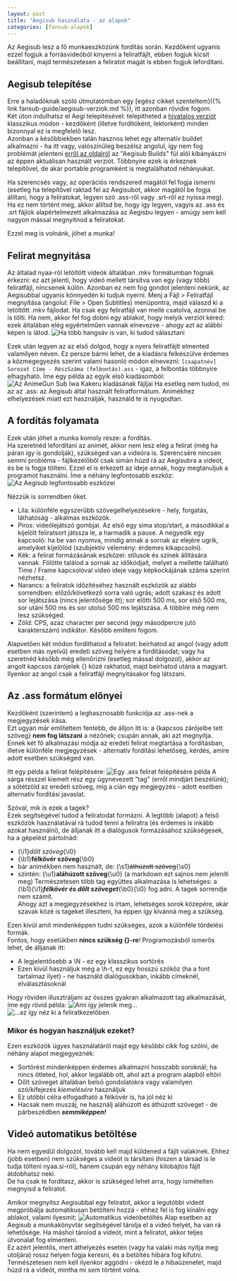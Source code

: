 ```yaml
---
layout: post
title: "Aegisub használata - az alapok"
categories: [fansub-alapok]
---
```

Az Aegisub lesz a fő munkaeszközünk fordítás során. Kezdőként ugyanis ezzel fogjuk a forrásvideóból kinyerni a feliratfájlt, ebben fogjuk kicsit beállítani, majd természetesen a feliratot magát is ebben fogjuk lefordítani.

## Aegisub telepítése
Erre a haladóknak szóló útmutatómban egy [egész cikket szenteltem]({% link fansub-guide/aegisub-verziok.md %}), itt azonban rövidre fogom.  
Két úton indulhatsz el Aegi telepítésével: telepítheted a [hivatalos verziót](https://aegisub.org/) klasszikus módon - kezdőként (illetve fordítóként, lektorként) minden bizonnyal ez is megfelelő lesz.  
Azonban a későbbiekben talán hasznos lehet egy alternatív buildet alkalmazni - ha itt vagy, valószínűleg beszélsz angolul, így nem fog problémát jelenteni [erről az oldalról](https://www.goodjobmedia.com/fansubbing/) az "Aegisub Builds" fül alól
kibányászni az éppen aktuálisan használt verziót. Többnyire ezek is érkeznek telepítővel, de akár portable programként is megtalálhatod néhányukat.

Ha szerencsés vagy, az operációs rendszered magától fel fogja ismerni (esetleg ha telepítővel raktad fel az Aegisubot, akkor magától be fogja állítani, hogy a feliratokat, legyen szó .ass-ről vagy .srt-ről ez nyissa meg).  
Ha ez nem történt meg, akkor állítsd be, hogy így legyen, vagyis az .ass és .srt fájlok alapértelmezett alkalmazása az Aegisbu legyen - amúgy sem kell nagyon mással megnyitnod a feliratokat.

Ezzel meg is volnánk, jöhet a munka!


## Felirat megnyitása

Az általad nyaa-ról letöltött videók általában .mkv formátumban fognak érkezni: ez azt jelenti, hogy videó mellett társítva van egy (vagy több) feliratfájl, nincsenek külön.
Azonban ez nem fog gondot jelenteni nekünk, az Aegisubbal ugyanis könnyedén ki tudjuk nyerni. Menj a Fájl > Feliratfájl megnyítása (angolul: File > Open Subtitles) menüpontra, majd válaszd ki a letöltött .mkv fájlodat.
Ha csak egy feliratfájl van mellé csatolva, azonnal be is tölti. Ha nem, akkor fel fog dobni egy ablakot, hogy melyik verziót kéred: ezek általában elég egyértelműen vannak elnevezve - ahogy azt az alábbi képen is látod.
![Ha több hangsáv is van, ki tudod választani](https://files.catbox.moe/5f09uk.webp)

Ezek után legyen az az első dolgod, hogy a nyers feliratfájlt elmented valamilyen néven. Ez persze bármi lehet, de a kiadásra felkészülve érdemes a közmegegyezés szerint valami hasonló módon elnevezni:
`[csapatnév] Sorozat Címe - RészSzáma (felbontás).ass` - igaz, a felbontás többnyire elhagyható. Íme egy példa az egyik első kiadásomból:
![Az AnimeGun Sub Iwa Kakeru kiadásának fájljai](https://files.catbox.moe/ltvpgb.png)
Ha esetleg nem tudod, mi az az .ass: az Aegisub által használt feliratformátum. Animékhez elhelyezések miatt ezt használják, használd te is nyugodtan.

## A fordítás folyamata

Ezek után jöhet a munka komoly része: a fordítás.  
Ha szeretnéd lefordítani az animét, akkor nem lesz elég a felirat (még ha páran így is gondolják), szükséged van a videóra is.
Szerencsére nincsen semmi probléma - fájlkezelőből csak simán húzd rá az Aegisubra a videót, és be is fogja tölteni. Ezzel el is érkezett az ideje annak, hogy megtanuljuk a programot használni. Íme a néhány legfontosabb eszköz:
![Az Aegisub legfontosabb eszközei](https://files.catbox.moe/end9c3.webp)

Nézzük is sorrendben őket.
- Lila: különféle egyszerűbb szövegelhelyezésekre - hely, forgatás, láthatóság - alkalmas eszközök.
- Piros: videólejátszó gombjai. Az első egy sima stop/start, a másodikkal a kijelölt feliratsort játssza le, a harmadik a pause.
  A negyedik egy kapcsoló: ha be van nyomva, mindig annak a sornak az elejére ugrik, amelyiket kijelölöd (szubjektív vélemény: érdemes kikapcsolni).
- Kék: a felirat formázásának eszközei: stílusok és színek állítására vannak. Fölötte találod a sornak az időkódjait, melyet a mellette található Time / Frame kapcsolóval videó ideje vagy képkockájának száma szerint nézhetsz.
- Narancs: a feliratok időzítéséhez használt eszközök az alábbi sorrendben: előző/következő sorra való ugrás; adott szakasz és adott sor lejátszása (nincs jelentősége itt);
  sor előtti 500 ms, sor első 500 ms, sor utáni 500 ms és sor utolsó 500 ms lejátszása. A többire még nem lesz szükséged.
- Zöld: CPS, azaz character per second (egy másodpercre jutó karakterszám) indikátor. Később említeni fogom.

Alapvetően két módon fordíthatod a feliratot: beírhatod az angol (vagy adott esetben más nyelvű) eredeti szöveg helyére a fordításodat;
vagy ha szeretnéd később még ellenőrizni (esetleg mással dolgozol), akkor az angolt kapcsos zárójelek {} közé rakhatod, majd beírhatod utána a magyart. Ilyenkor az angol csak a feliratfájl megnyitásakor fog látszani.


## Az .ass formátum előnyei

Kezdőként (szerintem) a leghasznosabb funkciója az .ass-nek a megjegyzések írása.  
Ezt ugyan már említettem fentebb, de álljon itt is: a {kapcsos zárójelbe tett szöveg} **nem fog látszani** a nézőnek; csupán annak, aki azt megnyitja.  
Ennek két fő alkalmazási módja az eredeti felirat megtartása a fordításban, illetve különféle megjegyzések - alternatív fordítási lehetőség, kérdés, amire adott esetben szükséged van.

Itt egy példa a felirat felépítésére:
![Egy .ass felirat felépítésére példa](https://files.catbox.moe/b0qtiy.png)
A sárga résszel kiemelt rész egy úgynevezett "tag" (erről mindjárt beszélünk); a sötétzöld az eredeti szöveg, míg a cián egy megjegyzés - adott esetben alternatív fordítási javaslat.

Szóval, mik is ezek a tagek?  
Ezek segítségével tudod a feliratodat formázni. A legtöbb (alapot) a felső eszközök használatával rá tudod tenni a feliratra (és érdemes is inkább azokat használni), de álljanak itt a dialógusok formázásához szükségesek, ha a gépelést pártolnád:
- {\i1}*dőlt szöveg*{\i0}
- {\b1}**félkövér szöveg**{\b0}
- bár animékben nem használt, de: {\s1}~~áthúzott szöveg~~{\s0}
- szintén: {\u1}__aláhúzott szöveg__{\u0} (a markdown ezt sajnos nem jeleníti meg)
Természetesen több tag együttes alkalmazása is lehetséges: a {\b1}{\i1}***félkövér és dőlt szöveget***{\b0}{\i0} fog adni. A tagek sorrendje nem számít.  
Ahogy azt a megjegyzésekhez is írtam, lehetséges sorok közepére, akár szavak közé is tageket illeszteni, ha éppen így kívánná meg a szükség.

Ezen kívül amit mindenképpen tudni szükséges, azok a különféle tördelési formák.  
Fontos, hogy esetükben **nincs szükség {}-re**! Programozásból ismerős lehet, de álljanak itt:
- A legjelentősebb a \N - ez egy klasszikus sortörés
- Ezen kívül használjuk még a \h-t, ez egy hosszú szóköz (ha a font tartalmaz ilyet) - ne használd dialógusokban, inkább címeknél, elválasztásoknál

Hogy röviden illusztráljam az összes gyakran alkalmazott tag alkalmazását, íme egy rövid példa:
![Ami így jelenik meg...](https://files.catbox.moe/omypui.png)
![...az így néz ki a feliratkezelőben](https://files.catbox.moe/33k5x3.png)

### Mikor és hogyan használjuk ezeket?
Ezen eszközök ügyes használatáról majd egy későbbi cikk fog szólni, de néhány alapot megjegyeznék:
- Sortörést mindenképpen érdemes alkalmazni hosszabb soroknál; ha nincs ötleted, hol, akkor legalább ott, ahol azt a program alapból eltöri
- Dőlt szöveget általában belső gondolatokra vagy valamilyen szó/kifejezés *kiemelésére* használjuk
- Ez utóbbi célra elfogadható a félkövér is, ha jól néz ki
- Hacsak nem muszáj, ne használj aláhúzott és áthúzott szöveget - de párbeszédben ***semmiképpen!***


## Videó automatikus betöltése

Ha nem egyedül dolgozol, tovább kell majd küldened a fájlt valakinek. Ehhez (jobb esetben) nem szükséges a videót is társítani (hiszen a társad is le tudja tölteni nyaa.si-ról), hanem csupán egy néhány kilobájtos fájlt átdobhatsz neki.  
De ha csak te fordítasz, akkor is szükséged lehet arra, hogy ismételten megnyisd a feliratot.

Amikor megnyitsz Aegisubbal egy feliratot, akkor a legutóbbi videót megpróbálja automatikusan betölteni hozzá - ehhez fel is fog kínálni egy ablakot, valami ilyesmit:
![Automatikus videóbetöltés](https://files.catbox.moe/paln0k.png)
Alap esetben az Aegisub a munkakönyvtár segítségével tárolja el a videó helyét, ha van rá lehetősége. Ha máshol tárolod a videót, mint a feliratot, akkor teljes útvonalat fog elmenteni.  
Ez azért jelentős, mert áthelyezés esetén (vagy ha valaki más nyitja meg utoljára) rossz helyen fogja keresni, és a betöltés hibára fog kifutni.
Természetesen nem kell ilyenkor aggódni - okézd le a hibaüzenetet, majd húzd rá a videót, mintha mi sem történt volna.